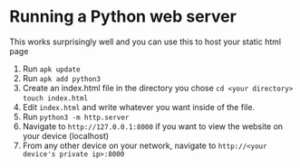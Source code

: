 # Running a Python web server
This works surprisingly well and you can use this to host your static html page
1. Run `apk update`
2. Run `apk add python3`
3. Create an index.html file in the directory you chose
`cd <your directory>`
`touch index.html`
4. Edit `index.html` and write whatever you want inside of the file.
5. Run `python3 -m http.server`
6. Navigate to `http://127.0.0.1:8000` if you want to view the website on your device (localhost)
7. From any other device on your network, navigate to `http://<your device's private ip>:8000`